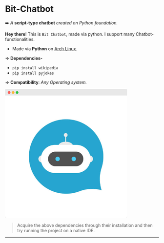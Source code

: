 # Bit-Chatbot

➡️ *A* **script-type chatbot** *created on Python foundation.*

**Hey there**! This is `Bit Chatbot`, made via python. I support many Chatbot-functionalities.

- Made via **Python** on [Arch Linux](https://github.com/Xenometon/Arch-Linux-art/blob/main/arch%20linux.png). 

⇒ **Dependencies-** <br>
- `pip install wikipedia`                                 
- `pip install pyjokes`

⇒ **Compatibility**: *Any Operating system.*
<br>

<img align="centre" alt="Coding" width="400" src="https://raw.githubusercontent.com/Xenometon/Bit-Chatbot/main/Bit_chatbot.png">


> Acquire the above dependencies through their installation and then try running the project on a native IDE.


------------------------
